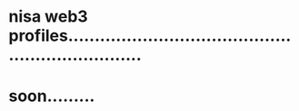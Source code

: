 # nisa web3 profiles...................................................................
# soon.........
